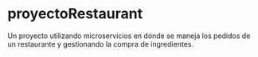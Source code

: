 # proyectoRestaurant
Un proyecto utilizando microservicios en dónde se maneja los pedidos de un restaurante y gestionando la compra de ingredientes.
